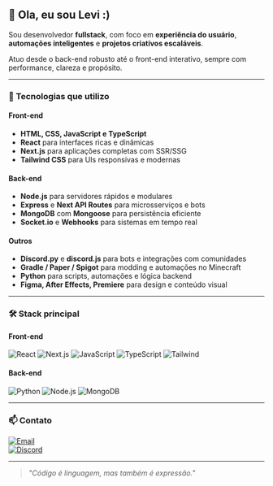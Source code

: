## 👋 Ola, eu sou Levi :)

Sou desenvolvedor **fullstack**, com foco em **experiência do usuário**, **automações inteligentes** e **projetos criativos escaláveis**.

Atuo desde o back-end robusto até o front-end interativo, sempre com performance, clareza e propósito.

---

### 🚀 Tecnologias que utilizo

#### Front-end
- **HTML, CSS, JavaScript e TypeScript**
- **React** para interfaces ricas e dinâmicas
- **Next.js** para aplicações completas com SSR/SSG
- **Tailwind CSS** para UIs responsivas e modernas

#### Back-end
- **Node.js** para servidores rápidos e modulares
- **Express** e **Next API Routes** para microsserviços e bots
- **MongoDB** com **Mongoose** para persistência eficiente
- **Socket.io** e **Webhooks** para sistemas em tempo real

#### Outros
- **Discord.py** e **discord.js** para bots e integrações com comunidades
- **Gradle / Paper / Spigot** para modding e automações no Minecraft
- **Python** para scripts, automações e lógica backend
- **Figma, After Effects, Premiere** para design e conteúdo visual

---

### 🛠️ Stack principal

#### Front-end
![React](https://img.shields.io/badge/React-20232A?style=flat&logo=react&logoColor=61DAFB)
![Next.js](https://img.shields.io/badge/Next.js-000?style=flat&logo=nextdotjs&logoColor=white)
![JavaScript](https://img.shields.io/badge/JavaScript-F7DF1E?style=flat&logo=javascript&logoColor=black)
![TypeScript](https://img.shields.io/badge/TypeScript-3178C6?style=flat&logo=typescript&logoColor=white)
![Tailwind](https://img.shields.io/badge/Tailwind_CSS-38B2AC?style=flat&logo=tailwind-css&logoColor=white)

#### Back-end
![Python](https://img.shields.io/badge/Python-3776AB?style=flat&logo=python&logoColor=white)
![Node.js](https://img.shields.io/badge/Node.js-43853D?style=flat&logo=node.js&logoColor=white)
![MongoDB](https://img.shields.io/badge/MongoDB-4EA94B?style=flat&logo=mongodb&logoColor=white)


---

### 📫 Contato

[![Email](https://img.shields.io/badge/Email-contato@kitelabs.com.br-D14836?style=flat&logo=gmail&logoColor=white)](mailto:contato@kitelabs.com.br)  
[![Discord](https://img.shields.io/badge/Discord-levi%20garcia%239999-5865F2?style=flat&logo=discord&logoColor=white)](https://discord.com/users/267522751374426113)  


---

> _"Código é linguagem, mas também é expressão."_
